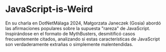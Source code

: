 # JavaScript-is-Weird
En su charla en DotNetMálaga 2024, Małgorzata Janeczek (Gosia) abordó las afirmaciones populares sobre la supuesta "rareza" de JavaScript. Inspirándose en el formato de MythBusters, desmitificó casos frecuentemente citados, analizando si estas características de JavaScript son verdaderamente extrañas o simplemente malentendidas.
